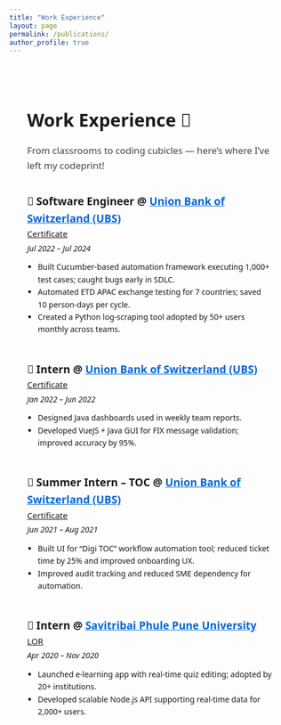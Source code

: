 ```yaml
---
title: "Work Experience"
layout: page
permalink: /publications/
author_profile: true
---
```


<div style="max-width: 900px; margin: auto; padding: 2rem; font-family: system-ui, sans-serif; line-height: 1.6;">

  <h1 style="font-size: 2rem; margin-bottom: 0.5rem;">Work Experience 💼</h1>
  <p style="font-size: 1.05rem; color: #444; margin-bottom: 2.2rem;">
    From classrooms to coding cubicles — here’s where I’ve left my codeprint!
  </p>

  <!-- SDE -->
  <div style="margin-bottom: 2.8rem;">
    <div style="display: flex; justify-content: space-between; align-items: baseline; flex-wrap: wrap;">
      <h3 style="margin: 0; font-size: 1.2rem; font-weight: 600;">
        🧾 Software Engineer @ 
        <a href="https://www.ubs.com/global/en.html" target="_blank" style="color: #0366d6;">Union Bank of Switzerland (UBS)</a>
      </h3>
      <a href="/salonigandhi.github.io/files/Certificate_of_Service.pdf" target="_blank" style="font-size: 0.95rem;">Certificate</a>
    </div>
    <p style="margin: 0.2rem 0 0.7rem;"><em>Jul 2022 – Jul 2024</em></p>
    <ul style="margin: 0; padding-left: 1.2rem;">
      <li>Built Cucumber-based automation framework executing 1,000+ test cases; caught bugs early in SDLC.</li>
      <li>Automated ETD APAC exchange testing for 7 countries; saved 10 person-days per cycle.</li>
      <li>Created a Python log-scraping tool adopted by 50+ users monthly across teams.</li>
    </ul>
  </div>

  <!-- Intern -->
  <div style="margin-bottom: 2.8rem;">
    <div style="display: flex; justify-content: space-between; align-items: baseline; flex-wrap: wrap;">
      <h3 style="margin: 0; font-size: 1.2rem; font-weight: 600;">
        🧾 Intern @ 
        <a href="https://www.ubs.com/global/en.html" target="_blank" style="color: #0366d6;">Union Bank of Switzerland (UBS)</a>
      </h3>
      <a href="/salonigandhi.github.io/files/Semester_Intern.pdf" target="_blank" style="font-size: 0.95rem;">Certificate</a>
    </div>
    <p style="margin: 0.2rem 0 0.7rem;"><em>Jan 2022 – Jun 2022</em></p>
    <ul style="margin: 0; padding-left: 1.2rem;">
      <li>Designed Java dashboards used in weekly team reports.</li>
      <li>Developed VueJS + Java GUI for FIX message validation; improved accuracy by 95%.</li>
    </ul>
  </div>

  <!-- Summer Intern -->
  <div style="margin-bottom: 2.8rem;">
    <div style="display: flex; justify-content: space-between; align-items: baseline; flex-wrap: wrap;">
      <h3 style="margin: 0; font-size: 1.2rem; font-weight: 600;">
        🧾 Summer Intern – TOC @ 
        <a href="https://www.ubs.com/global/en.html" target="_blank" style="color: #0366d6;">Union Bank of Switzerland (UBS)</a>
      </h3>
      <a href="/salonigandhi.github.io/files/Summer_Intern.pdf" target="_blank" style="font-size: 0.95rem;">Certificate</a>
    </div>
    <p style="margin: 0.2rem 0 0.7rem;"><em>Jun 2021 – Aug 2021</em></p>
    <ul style="margin: 0; padding-left: 1.2rem;">
      <li>Built UI for “Digi TOC” workflow automation tool; reduced ticket time by 25% and improved onboarding UX.</li>
      <li>Improved audit tracking and reduced SME dependency for automation.</li>
    </ul>
  </div>

  <!-- Savitribai Phule University -->
  <div>
    <div style="display: flex; justify-content: space-between; align-items: baseline; flex-wrap: wrap;">
      <h3 style="margin: 0; font-size: 1.2rem; font-weight: 600;">
        🧾 Intern @ 
        <a href="http://www.unipune.ac.in/" target="_blank" style="color: #0366d6;">Savitribai Phule Pune University</a>
      </h3>
      <a href="/salonigandhi.github.io/files/LOR.pdf" target="_blank" style="font-size: 0.95rem;">LOR</a>
    </div>
    <p style="margin: 0.2rem 0 0.7rem;"><em>Apr 2020 – Nov 2020</em></p>
    <ul style="margin: 0; padding-left: 1.2rem;">
      <li>Launched e-learning app with real-time quiz editing; adopted by 20+ institutions.</li>
      <li>Developed scalable Node.js API supporting real-time data for 2,000+ users.</li>
    </ul>
  </div>

</div>
